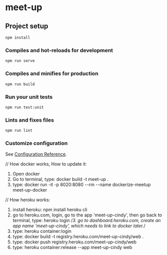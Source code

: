 # meet-up

## Project setup

```
npm install
```

### Compiles and hot-reloads for development

```
npm run serve
```

### Compiles and minifies for production

```
npm run build
```

### Run your unit tests

```
npm run test:unit
```

### Lints and fixes files

```
npm run lint
```

### Customize configuration

See [Configuration Reference](https://cli.vuejs.org/config/).

// How docker works, How to update it:

1. Open docker
2. Go to terminal, type:
   docker build -t meet-up .
3. type:
   docker run -it -p 8020:8080 --rm --name dockerize-meetup meet-up-docker

// How heroku works:

1. install heroku:
   npm install heroku cli
2. go to heroku.com, login, go to the app 'meet-up-cindy', then go back to terminal, type:
   heroku login
   /_3. go to dashboard.heroku.com, create an app name 'meet-up-cindy', which needs to link to docker later._/
3. type:
   heroku container:login
4. type:
   docker build -t registry.heroku.com/meet-up-cindy/web .
5. type:
   docker push registry.heroku.com/meet-up-cindy/web
6. type:
   heroku container:release --app meet-up-cindy web

